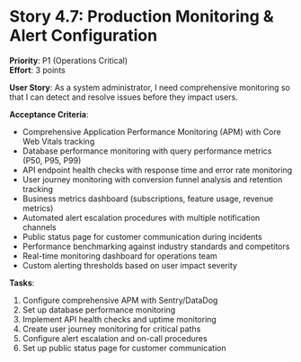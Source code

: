 # Story 4.7: Production Monitoring & Alert Configuration
**Priority**: P1 (Operations Critical)  
**Effort**: 3 points  

**User Story**: As a system administrator, I need comprehensive monitoring so that I can detect and resolve issues before they impact users.

**Acceptance Criteria**:
- Comprehensive Application Performance Monitoring (APM) with Core Web Vitals tracking
- Database performance monitoring with query performance metrics (P50, P95, P99)
- API endpoint health checks with response time and error rate monitoring
- User journey monitoring with conversion funnel analysis and retention tracking
- Business metrics dashboard (subscriptions, feature usage, revenue metrics)
- Automated alert escalation procedures with multiple notification channels
- Public status page for customer communication during incidents
- Performance benchmarking against industry standards and competitors
- Real-time monitoring dashboard for operations team
- Custom alerting thresholds based on user impact severity

**Tasks**:
1. Configure comprehensive APM with Sentry/DataDog
2. Set up database performance monitoring
3. Implement API health checks and uptime monitoring
4. Create user journey monitoring for critical paths
5. Configure alert escalation and on-call procedures
6. Set up public status page for customer communication

